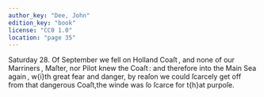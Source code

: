 ```yaml
---
author_key: "Dee, John"
edition_key: "book"
license: "CC0 1.0"
location: "page 35"
---
```

Saturday 28. Of September we fell on Holland Coaſt , and none of our Marriners , Maſter,
nor Pilot knew the Coaſt : and therefore into the Main Sea again , w{i}th great fear and danger,
by reaſon we could ſcarcely get off from that dangerous Coaſt,the winde was ſo ſcarce for t{h}at
purpoſe.
